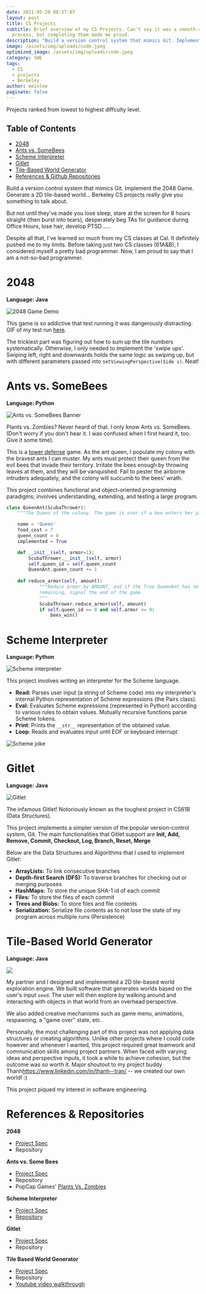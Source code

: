 ```yaml
---
date: 2021-05-29 08:57:07
layout: post
title: CS Projects
subtitle: Brief overview of my CS Projects. Can't say it was a smooth-sailing
  process, but completing them made me proud.
description: "Build a version control system that mimics Git. Implement the 2048 Game. Generate a 2D tile-based world...<br></br> Berkeley CS projects really give you something to talk about."
image: /assets/img/uploads/code.jpeg
optimized_image: /assets/img/uploads/code.jpeg
category: SWE
tags:
  - CS
  - projects
  - Berkeley
author: meinlee
paginate: false
---
```

Projects ranked from lowest to highest diffculty level.
<div id="toc_container">
<h2 class="toc_title">Table of Contents</h2>
<ul class="toc_list">
  <li><a href="#2048">2048</a></li>
  <li><a href="#Ants vs. SomeBees">Ants vs. SomeBees</a></li>
  <li><a href="#Scheme Interpreter">Scheme Interpreter</a></li>
  <li><a href="#Gitlet">Gitlet</a></li>
  <li><a href="#Tile-Based World Generator">Tile-Based World Generator</a></li>
  <li><a href="#References & Repositories">References & Github Repositories</a></li>
</ul>
</div>

Build a version control system that mimics Git. Implement the 2048 Game. Generate a 2D tile-based world... Berkeley CS projects really give you something to talk about. 

But not until they've made you lose sleep, stare at the screen for 8 hours straight (then burst into tears),  desperately beg TAs for guidance during Office Hours, lose hair, develop PTSD......

Despite all that, I've learned *so much* from my CS classes at Cal. It definitely pushed me to my limits. Before taking just two CS classes (61A&B), I considered myself a pretty bad programmer. Now, I am proud to say that I am a not-so-bad programmer.

# 2048

<b>Language: Java</b>

![2048 Game Demo](https://sp21.datastructur.es/materials/proj/proj0/img/example-2048.gif "2048 Game Demo")

This game is so addictive that test running it was dangerously distracting. GIF of my test run [here](https://media.giphy.com/media/tRnqwjV2qRtptJnqj6/giphy.gif).

The trickiest part was figuring out how to sum up the tile numbers systematically. Otherwise, I only needed to implement the 'swipe ups'. Swiping left, right and downwards holds the same logic as swiping up, but with different parameters passed into `setViewingPerspective(Side s)`. Neat! 

# Ants vs. SomeBees

<b>Language: Python</b>

![Ants vs. SomeBees Banner](/assets/img/uploads/plants.png "Ants vs. SomeBees Banner")

Plants vs. Zombies? Never heard of that. I only know Ants vs. SomeBees. (Don't worry if you don't hear it. I was confused when I first heard it, too. Give it some time).

This is a [tower defense](https://secure.wikimedia.org/wikipedia/en/wiki/Tower_defense) game. As the ant queen, I populate my colony with the bravest ants I can muster. My ants must protect their queen from the evil bees that invade their territory. Irritate the bees enough by throwing leaves at them, and they will be vanquished. Fail to pester the airborne intruders adequately, and the colony will succumb to the bees' wrath. 

This project combines functional and object-oriented programming paradigms; involves understanding, extending, and testing a large program.

```python
class QueenAnt(ScubaThrower):  
    """The Queen of the colony. The game is over if a bee enters her place."""

    name = 'Queen'
    food_cost = 7
    queen_count = 0
    implemented = True  

    def __init__(self, armor=1):
        ScubaThrower.__init__(self, armor)
        self.queen_id = self.queen_count 
        QueenAnt.queen_count += 1
        
    def reduce_armor(self, amount):
            """Reduce armor by AMOUNT, and if the True QueenAnt has no armor
            remaining, signal the end of the game.
            """
            ScubaThrower.reduce_armor(self, amount)
            if self.queen_id == 0 and self.armor <= 0:
                bees_win()
```

# Scheme Interpreter

<b>Language: Python</b>

![Scheme interpreter](/assets/img/uploads/hi.png "Scheme interpreter")

This project involves writing an interpreter for the Scheme language. 

* **Read:** Parses user input (a string of Scheme code) into my interpreter's internal Python representation of Scheme expressions (the Pairs class).
* **Eval:** Evaluates Scheme expressions (represented in Python) according to various rules to obtain values. Mutually recursive functions parse Scheme tokens.
* **Print**: Prints the `__str__` representation of the obtained value.
* **Loop**: Reads and evaluates input until EOF or keyboard interrupt

![Scheme joke](/assets/img/uploads/scheme.png "Scheme joke")

# Gitlet

<b>Language: Java</b>

![Gitlet](/assets/img/uploads/gitlet.png "Gitlet")

The infamous Gitlet! Notoriously known as the toughest project in CS61B (Data Structures).

This project implements a simpler version of the popular version-control system, Git.
The main functionalities that Gitlet support are **Init, Add, Remove, Commit, Checkout, Log, Branch, Reset, Merge**

Below are the Data Structures and Algorithms that I used to implement Gitlet:

* **ArrayLists:** To link consecutive branches
* **Depth-first Search (DFS):** To traverse branches for checking out or merging purposes
* **HashMaps:** To store the unique SHA-1 id of each commit 
* **Files:** To store the files of each commit
* **Trees and Blobs:** To store files and file contents
* **Serialization:** Serialize file contents as to not lose the state of my program across multiple runs (Persistence)

# **Tile-Based World Generator**

<b>Language: Java</b>

![](/assets/img/uploads/screenshot-2021-05-29-at-9.43.45-pm.png)

My partner and I designed and implemented a 2D tile-based world exploration engine. We built software that generates worlds based on the user's input `seed`. The user will then explore by walking around and interacting with objects in that world from an overhead perspective.

We also added creative mechanisms such as game menu, animations, respawning, a "game over" state, etc. 

Personally, the most challenging part of this project was not applying data structures or creating algorithms. Unlike other projects where I could code however and whenever I wanted, this project required great teamwork and communication skills among project partners. When faced with varying ideas and perspective inputs, it took a while to achieve cohesion, but the outcome was *so* worth it. Major shoutout to my project buddy Thanh<a>https://www.linkedin.com/in/thanh--tran/</a> -- we created our own world! :)

This project piqued my interest in software engineering. 

# References & Repositories

**2048** 

* [Project Spec](https://sp21.datastructur.es/materials/proj/proj0/proj0)
* [](https://sp21.datastructur.es/materials/proj/proj0/proj0)Repository

**Ants vs. Some Bees**

* [Project Spec](https://inst.eecs.berkeley.edu/~cs61a/fa20/proj/ants/)
* [](https://inst.eecs.berkeley.edu/~cs61a/fa20/proj/ants/)Repository
* PopCap Games' [Plants Vs. Zombies](https://www.ea.com/studios/popcap/plants-vs-zombies)

**Scheme Interpreter**

* [Project Spec](https://inst.eecs.berkeley.edu/~cs61a/fa20/proj/scheme/)
* [Repository](https://github.com/mein-lee/scheme_interpreter)

**Gitlet**

* [Project Spec](https://sp21.datastructur.es/materials/proj/proj2/proj2)
* Repository

**Tile Based World Generator**

* [Project Spec](https://sp21.datastructur.es/materials/proj/proj3/proj3#introduction)
* Repository
* [Youtube video walkthrough](https://www.youtube.com/watch?v=O4LYj1ILTfU)
